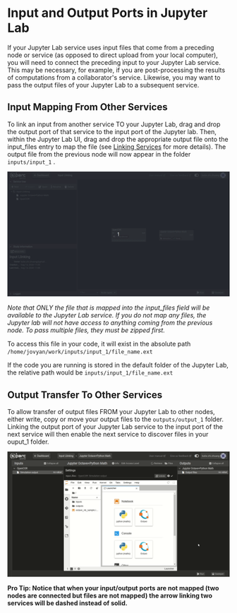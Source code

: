 # Input and Output Ports in Jupyter Lab
If your Jupyter Lab service uses input files that come from a preceding node or service (as opposed to direct upload from your local computer), you will need to connect the preceding input to your Jupyter Lab service. This may be necessary, for example, if you are post-processing the results of computations from a collaborator's service. Likewise, you may want to pass the output files of your Jupyter Lab to a subsequent service. 

## Input Mapping From Other Services
To link an input from another service TO your Jupyter Lab, drag and drop the output port of that service to the input port of the Jupyter lab. Then, within the Jupyter Lab UI, drag and drop the appropriate output file onto the input_files entry to map the file (see [Linking Services](../../../GeneralUsage/MapInputs.md) for more details). The output file from the previous node will now appear in the folder ```inputs/input_1``` . 

![Input Mapping](../../../_media/inputlink.gif)

*Note that ONLY the file that is mapped into the input_files field will be available to the Jupyter Lab service. If you do not map any files, the Jupyter lab will not have access to anything coming from the previous node. To pass multiple files, they must be zipped first.*

To access this file in your code, it will exist in the absolute path ```/home/jovyan/work/inputs/input_1/file_name.ext```

If the code you are running is stored in the default folder of the Jupyter Lab, the relative path would be ```inputs/input_1/file_name.ext```

## Output Transfer To Other Services
To allow transfer of output files FROM your Jupyter Lab to other nodes, either write, copy or move your output files to the ```outputs/output_1``` folder. Linking the output port of your Jupyter Lab service to the input port of the next service will then enable the next service to discover files in your ouput_1 folder.

![Output Mapping](../../../_media/outputlink.gif)

**Pro Tip: Notice that when your input/output ports are not mapped (two nodes are connected but files are not mapped) the arrow linking two services will be dashed instead of solid.**